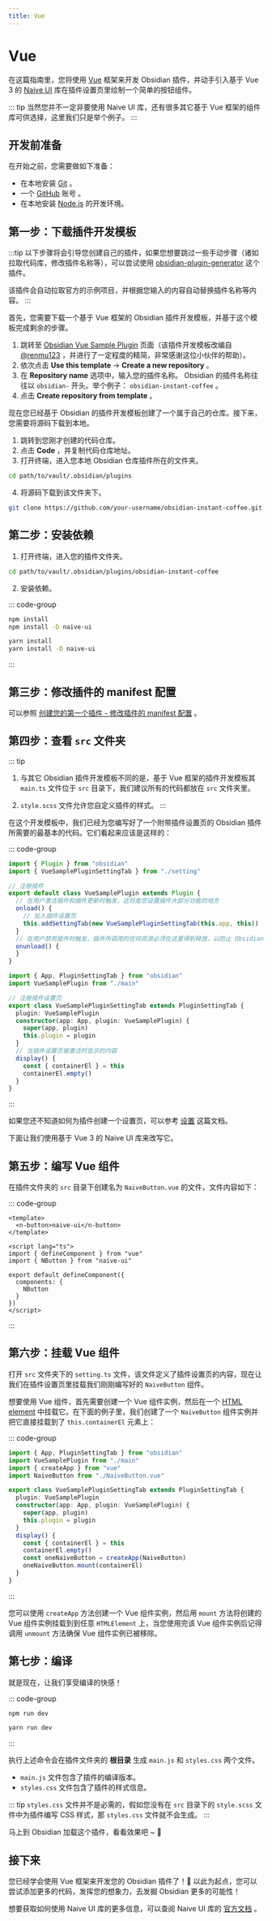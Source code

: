 ```yaml
---
title: Vue
---
```

# Vue

在这篇指南里，您将使用 [Vue](https://vuejs.org/) 框架来开发 Obsidian 插件，并动手引入基于 Vue 3 的 [Naive UI](https://www.naiveui.com/zh-CN/os-theme) 库在插件设置页里绘制一个简单的按钮组件。

::: tip
当然您并不一定非要使用 Naive UI 库，还有很多其它基于 Vue 框架的组件库可供选择，这里我们只是举个例子。
:::

## 开发前准备

在开始之前，您需要做如下准备：

- 在本地安装 [Git](https://git-scm.com/) 。
- 一个 [GitHub](https://github.com) 账号 。
- 在本地安装 [Node.js](https://Node.js.org/en/about/) 的开发环境。

## 第一步：下载插件开发模板

:::tip
以下步骤将会引导您创建自己的插件，如果您想要跳过一些手动步骤（诸如拉取代码库，修改插件名称等），可以尝试使用 [obsidian-plugin-generator](https://www.npmjs.com/package/obsidian-plugin-generator) 这个插件。

该插件会自动拉取官方的示例项目，并根据您输入的内容自动替换插件名称等内容。
:::

首先，您需要下载一个基于 Vue 框架的 Obsidian 插件开发模板，并基于这个模板完成剩余的步骤。

1. 跳转至 [Obsidian Vue Sample Plugin](https://github.com/RealBigBrownBear/obsidian-vue-sample-plugin) 页面（该插件开发模板改编自 [@renmu123](https://github.com/renmu123/obsidian-vue-sample-plugin) ，并进行了一定程度的精简，非常感谢这位小伙伴的帮助）。
2. 依次点击 **Use this template** -> **Create a new repository** 。
3. 在 **Repository name** 选项中，输入您的插件名称。 Obsidian 的插件名称往往以 `obsidian-` 开头。举个例子： `obsidian-instant-coffee` 。
4. 点击 **Create repository from template** 。

现在您已经基于 Obsidian 的插件开发模板创建了一个属于自己的仓库。接下来，您需要将源码下载到本地。

1. 跳转到您刚才创建的代码仓库。
2. 点击 **Code** ，并复制代码仓库地址。
3. 打开终端，进入您本地 Obsidian 仓库插件所在的文件夹。

```bash
cd path/to/vault/.obsidian/plugins
```

4. 将源码下载到该文件夹下。

```bash
git clone https://github.com/your-username/obsidian-instant-coffee.git
```

## 第二步：安装依赖

1. 打开终端，进入您的插件文件夹。

```bash
cd path/to/vault/.obsidian/plugins/obsidian-instant-coffee
```

2. 安装依赖。

::: code-group

```bash [npm]
npm install
npm install -D naive-ui
```

```bash [yarn]
yarn install
yarn install -D naive-ui
```

:::

## 第三步：修改插件的 manifest 配置

可以参照 [创建您的第一个插件 - 修改插件的 manifest 配置](../getting-started/create-your-first-plugin.md#第四步-修改插件的-manifest-配置) 。

## 第四步：查看 `src` 文件夹

::: tip

1. 与其它 Obsidian 插件开发模板不同的是，基于 Vue 框架的插件开发模板其 `main.ts` 文件位于 `src` 目录下，我们建议所有的代码都放在 `src` 文件夹里。

2. `style.scss` 文件允许您自定义插件的样式。
:::

在这个开发模板中，我们已经为您编写好了一个附带插件设置页的 Obsidian 插件所需要的最基本的代码。它们看起来应该是这样的：

::: code-group

```ts [main.ts]
import { Plugin } from "obsidian"
import { VueSamplePluginSettingTab } from "./setting"

// 注册插件
export default class VueSamplePlugin extends Plugin {
  // 在用户激活插件和插件更新时触发，这将是您设置插件大部分功能的地方
  onload() {
    // 加入插件设置页
    this.addSettingTab(new VueSamplePluginSettingTab(this.app, this))
  }
  // 在用户禁用插件时触发，插件所调用的任何资源必须在这里得到释放，以防止 Obsidian 的性能受到影响
  onunload() {
  }
}
```

```ts [setting.ts]
import { App, PluginSettingTab } from "obsidian"
import VueSamplePlugin from "./main"

// 注册插件设置页
export class VueSamplePluginSettingTab extends PluginSettingTab {
  plugin: VueSamplePlugin
  constructor(app: App, plugin: VueSamplePlugin) {
    super(app, plugin)
    this.plugin = plugin
  }
  // 当插件设置页被激活时显示的内容
  display() {
    const { containerEl } = this
    containerEl.empty()
  }
}
```

:::

如果您还不知道如何为插件创建一个设置页，可以参考 [设置](../user-interface/settings.md) 这篇文档。

下面让我们使用基于 Vue 3 的 Naive UI 库来改写它。

## 第五步：编写 Vue 组件

在插件文件夹的 `src` 目录下创建名为 `NaiveButton.vue` 的文件，文件内容如下：

::: code-group

```vue [NaiveButton.vue]
<template>
  <n-button>naive-ui</n-button>
</template>

<script lang="ts">
import { defineComponent } from "vue"
import { NButton } from "naive-ui"

export default defineComponent({
  components: {
    NButton
  }
})
</script>
```

:::

## 第六步：挂载 Vue 组件

打开 `src` 文件夹下的 `setting.ts` 文件，该文件定义了插件设置页的内容，现在让我们在插件设置页里挂载我们刚刚编写好的 `NaiveButton` 组件。

想要使用 Vue 组件，首先需要创建一个 Vue 组件实例，然后在一个 [HTML element](../user-interface/html-elements.md) 中挂载它。在下面的例子里，我们创建了一个 `NaiveButton` 组件实例并把它直接挂载到了 `this.containerEl` 元素上：

::: code-group

```ts {3-4,15-16} [setting.ts]
import { App, PluginSettingTab } from "obsidian"
import VueSamplePlugin from "./main"
import { createApp } from "vue"
import NaiveButton from "./NaiveButton.vue"

export class VueSamplePluginSettingTab extends PluginSettingTab {
  plugin: VueSamplePlugin
  constructor(app: App, plugin: VueSamplePlugin) {
    super(app, plugin)
    this.plugin = plugin
  }
  display() {
    const { containerEl } = this
    containerEl.empty()
    const oneNaiveButton = createApp(NaiveButton)
    oneNaiveButton.mount(containerEl)
  }
}
```

:::

您可以使用 `createApp` 方法创建一个 Vue 组件实例，然后用 `mount` 方法将创建的 Vue 组件实例挂载到到任意 `HTMLElement` 上，当您使用完该 Vue 组件实例后记得调用 `unmount` 方法确保 Vue 组件实例已被移除。

## 第七步：编译

就是现在，让我们享受编译的快感！

::: code-group

```bash [npm]
npm run dev
```

```bash [yarn]
yarn run dev
```

:::

执行上述命令会在插件文件夹的 **根目录** 生成 `main.js` 和 `styles.css` 两个文件。

- `main.js` 文件包含了插件的编译版本。
- `styles.css` 文件包含了插件的样式信息。

::: tip
`styles.css` 文件并不是必需的，假如您没有在 `src` 目录下的 `style.scss` 文件中为插件编写 CSS 样式，那 `styles.css` 文件就不会生成。
:::

马上到 Obsidian 加载这个插件，看看效果吧 ~ 💪

## 接下来

您已经学会使用 Vue 框架来开发您的 Obsidian 插件了！🎉 以此为起点，您可以尝试添加更多的代码，发挥您的想象力，去发掘 Obsidian 更多的可能性！

想要获取如何使用 Naive UI 库的更多信息，可以查阅 Naive UI 库的 [官方文档](https://www.naiveui.com/zh-CN/os-theme/docs/introduction) 。
